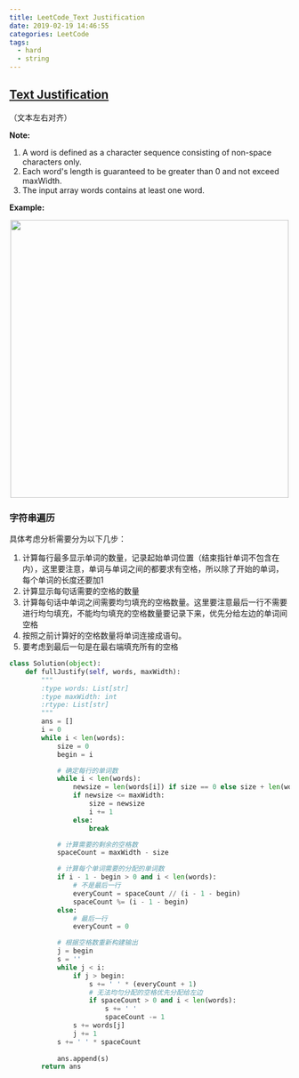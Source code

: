 ```yaml
---
title: LeetCode_Text Justification
date: 2019-02-19 14:46:55
categories: LeetCode
tags: 
  - hard
  - string
---
```


## [Text Justification](https://leetcode.com/problems/text-justification/)

（文本左右对齐）

<!--more-->

**Note:**
1. A word is defined as a character sequence consisting of non-space characters only.
2. Each word's length is guaranteed to be greater than 0 and not exceed maxWidth.
3. The input array words contains at least one word.

**Example:**

<div align=center>
	<img src="/images/leetcode_68.png" width = "500" align=center/>
</div>


### 字符串遍历
具体考虑分析需要分为以下几步：
1. 计算每行最多显示单词的数量，记录起始单词位置（结束指针单词不包含在内），这里要注意，单词与单词之间的都要求有空格，所以除了开始的单词，每个单词的长度还要加1 
2. 计算显示每句话需要的空格的数量 
3. 计算每句话中单词之间需要均匀填充的空格数量。这里要注意最后一行不需要进行均匀填充，不能均匀填充的空格数量要记录下来，优先分给左边的单词间空格 
4. 按照之前计算好的空格数量将单词连接成语句。 
5. 要考虑到最后一句是在最右端填充所有的空格

```python
class Solution(object):
    def fullJustify(self, words, maxWidth):
        """
        :type words: List[str]
        :type maxWidth: int
        :rtype: List[str]
        """
        ans = []
        i = 0
        while i < len(words):
            size = 0
            begin = i

            # 确定每行的单词数
            while i < len(words):
                newsize = len(words[i]) if size == 0 else size + len(words[i]) + 1
                if newsize <= maxWidth: 
                    size = newsize
                    i += 1
                else:
                    break

            # 计算需要的剩余的空格数
            spaceCount = maxWidth - size

            # 计算每个单词需要的分配的单词数
            if i - 1 - begin > 0 and i < len(words):
            	# 不是最后一行
                everyCount = spaceCount // (i - 1 - begin)
                spaceCount %= (i - 1 - begin)
            else:
            	# 最后一行
                everyCount = 0

            # 根据空格数重新构建输出
            j = begin
            s = ''
            while j < i:
                if j > begin:
                    s += ' ' * (everyCount + 1)
                    # 无法均匀分配的空格优先分配给左边
                    if spaceCount > 0 and i < len(words):
                        s += ' '
                        spaceCount -= 1
                s += words[j]
                j += 1
            s += ' ' * spaceCount
            
            ans.append(s)
        return ans
```